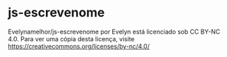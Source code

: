 # js-escrevenome

Evelynamelhor/js-escrevenome por Evelyn está licenciado sob CC BY-NC 4.0. Para ver uma cópia desta licença, visite https://creativecommons.org/licenses/by-nc/4.0/
